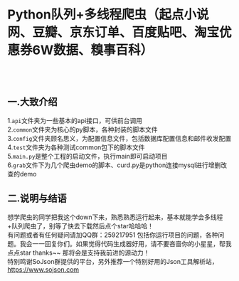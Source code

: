 # Python队列+多线程爬虫（起点小说网、豆瓣、京东订单、百度贴吧、淘宝优惠券6W数据、糗事百科）
<br><br>
## 一.大致介绍<br>
1.`api`文件夹为一些基本的api接口，可供前台调用<br>
2.`common`文件夹为核心的py脚本，各种封装的脚本文件<br>
3.`config`文件夹顾名思义，为配置信息文件，包括数据库配置信息和邮件收发配置<br>
4.`test`文件夹为各种测试common包下的脚本文件<br>
5.`main.py`是整个工程的启动文件，执行main即可启动项目<br>
6.`grab`文件下为几个爬虫demo的脚本、curd.py是python连接mysql进行增删改查的demo<br>
## 二.说明与结语<br>
想学爬虫的同学把我这个down下来，熟悉熟悉运行起来，基本就能学会多线程+队列爬虫了，别等了快去下载然后点个star哈哈哈！<br>
有问题或者有任何疑问请加QQ群：259217951  包括你运行项目的问题，各种问题。我会一一回复你们。如果觉得代码生成器好用，请不要吝啬你的小星星，帮我点点star  thanks~~ 那将会是支持我前进的源动力！<br>
特别鸣谢SoJson群提供的平台，另外推荐一个特别好用的Json工具解析站，https://www.sojson.com
